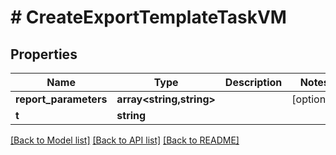 # # CreateExportTemplateTaskVM

## Properties

Name | Type | Description | Notes
------------ | ------------- | ------------- | -------------
**report_parameters** | **array<string,string>** |  | [optional]
**t** | **string** |  |

[[Back to Model list]](../../README.md#models) [[Back to API list]](../../README.md#endpoints) [[Back to README]](../../README.md)
